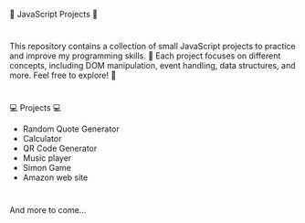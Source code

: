 🧐 JavaScript Projects 🧐
#
This repository contains a collection of small JavaScript projects to practice and improve my programming skills. 💪
Each project focuses on different concepts, including DOM manipulation, event handling, data structures, and more. Feel free to explore! 🤗 
#

💻 Projects 💻
- Random Quote Generator
- Calculator
- QR Code Generator
- Music player
- Simon Game
- Amazon web site
#
  And more to come...
